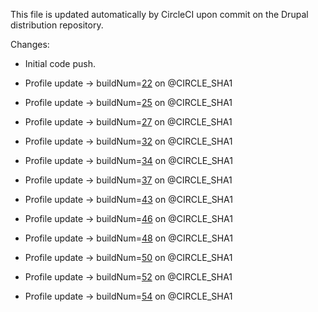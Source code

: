 This file is updated automatically by CircleCI upon commit on the Drupal distribution repository.

Changes:

  * Initial code push.
  * Profile update -> buildNum=[22](https://circleci.com/gh/contentacms/contenta_jsonapi/22) on [](git@github.com:contentacms/contenta_jsonapi.git)@CIRCLE_SHA1

  * Profile update -> buildNum=[25](https://circleci.com/gh/contentacms/contenta_jsonapi/25) on [](git@github.com:contentacms/contenta_jsonapi.git)@CIRCLE_SHA1

  * Profile update -> buildNum=[27](https://circleci.com/gh/contentacms/contenta_jsonapi/27) on [](git@github.com:contentacms/contenta_jsonapi.git)@CIRCLE_SHA1

  * Profile update -> buildNum=[32](https://circleci.com/gh/contentacms/contenta_jsonapi/32) on [](git@github.com:contentacms/contenta_jsonapi.git)@CIRCLE_SHA1

  * Profile update -> buildNum=[34](https://circleci.com/gh/contentacms/contenta_jsonapi/34) on [](git@github.com:contentacms/contenta_jsonapi.git)@CIRCLE_SHA1

  * Profile update -> buildNum=[37](https://circleci.com/gh/contentacms/contenta_jsonapi/37) on [](git@github.com:contentacms/contenta_jsonapi.git)@CIRCLE_SHA1

  * Profile update -> buildNum=[43](https://circleci.com/gh/contentacms/contenta_jsonapi/43) on [](git@github.com:contentacms/contenta_jsonapi.git)@CIRCLE_SHA1

  * Profile update -> buildNum=[46](https://circleci.com/gh/contentacms/contenta_jsonapi/46) on [](git@github.com:contentacms/contenta_jsonapi.git)@CIRCLE_SHA1

  * Profile update -> buildNum=[48](https://circleci.com/gh/contentacms/contenta_jsonapi/48) on [](git@github.com:contentacms/contenta_jsonapi.git)@CIRCLE_SHA1

  * Profile update -> buildNum=[50](https://circleci.com/gh/contentacms/contenta_jsonapi/50) on [](git@github.com:contentacms/contenta_jsonapi.git)@CIRCLE_SHA1

  * Profile update -> buildNum=[52](https://circleci.com/gh/contentacms/contenta_jsonapi/52) on [](git@github.com:contentacms/contenta_jsonapi.git)@CIRCLE_SHA1

  * Profile update -> buildNum=[54](https://circleci.com/gh/contentacms/contenta_jsonapi/54) on [](git@github.com:contentacms/contenta_jsonapi.git)@CIRCLE_SHA1

